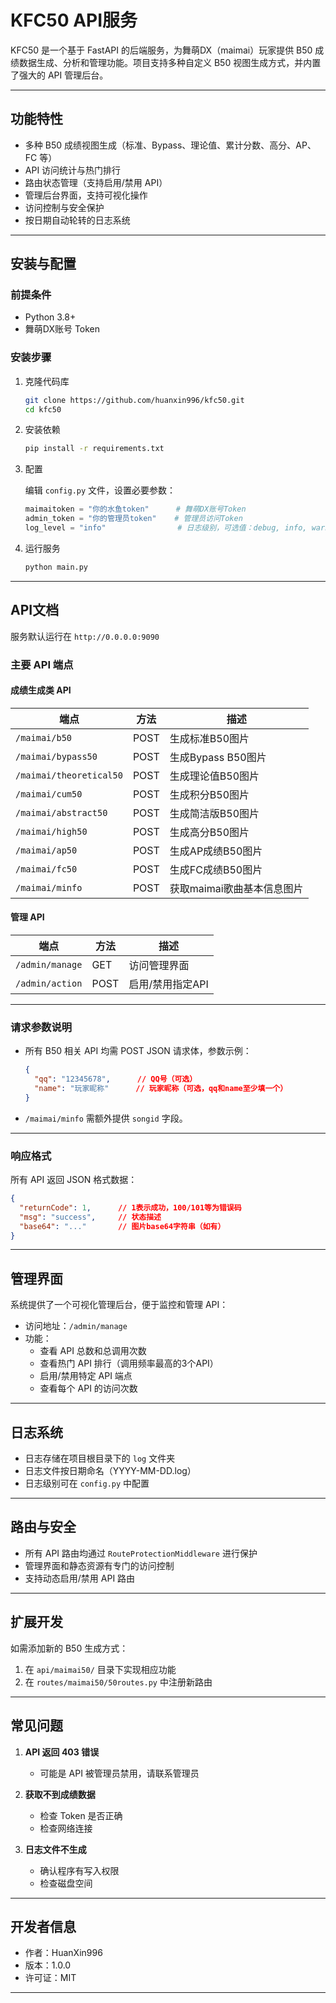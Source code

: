 # KFC50 API服务

KFC50 是一个基于 FastAPI 的后端服务，为舞萌DX（maimai）玩家提供 B50 成绩数据生成、分析和管理功能。项目支持多种自定义 B50 视图生成方式，并内置了强大的 API 管理后台。

---

## 功能特性

- 多种 B50 成绩视图生成（标准、Bypass、理论值、累计分数、高分、AP、FC 等）
- API 访问统计与热门排行
- 路由状态管理（支持启用/禁用 API）
- 管理后台界面，支持可视化操作
- 访问控制与安全保护
- 按日期自动轮转的日志系统

---

## 安装与配置

### 前提条件

- Python 3.8+
- 舞萌DX账号 Token

### 安装步骤

1. 克隆代码库

    ```bash
    git clone https://github.com/huanxin996/kfc50.git
    cd kfc50
    ```

2. 安装依赖

    ```bash
    pip install -r requirements.txt
    ```

3. 配置

    编辑 `config.py` 文件，设置必要参数：

    ```python
    maimaitoken = "你的水鱼token"      # 舞萌DX账号Token
    admin_token = "你的管理员token"    # 管理员访问Token
    log_level = "info"                # 日志级别，可选值：debug, info, warning, error
    ```

4. 运行服务

    ```bash
    python main.py
    ```

---

## API文档

服务默认运行在 `http://0.0.0.0:9090`

### 主要 API 端点

#### 成绩生成类 API

| 端点                  | 方法 | 描述                       |
|-----------------------|------|----------------------------|
| `/maimai/b50`         | POST | 生成标准B50图片            |
| `/maimai/bypass50`    | POST | 生成Bypass B50图片         |
| `/maimai/theoretical50` | POST | 生成理论值B50图片         |
| `/maimai/cum50`       | POST | 生成积分B50图片            |
| `/maimai/abstract50`  | POST | 生成简洁版B50图片          |
| `/maimai/high50`      | POST | 生成高分B50图片            |
| `/maimai/ap50`        | POST | 生成AP成绩B50图片          |
| `/maimai/fc50`        | POST | 生成FC成绩B50图片          |
| `/maimai/minfo`       | POST | 获取maimai歌曲基本信息图片 |

#### 管理 API

| 端点            | 方法 | 描述                       |
|-----------------|------|----------------------------|
| `/admin/manage` | GET  | 访问管理界面               |
| `/admin/action` | POST | 启用/禁用指定API           |

---

### 请求参数说明

- 所有 B50 相关 API 均需 POST JSON 请求体，参数示例：

    ```json
    {
      "qq": "12345678",      // QQ号（可选）
      "name": "玩家昵称"      // 玩家昵称（可选，qq和name至少填一个）
    }
    ```

- `/maimai/minfo` 需额外提供 `songid` 字段。

---

### 响应格式

所有 API 返回 JSON 格式数据：

```json
{
  "returnCode": 1,      // 1表示成功，100/101等为错误码
  "msg": "success",     // 状态描述
  "base64": "..."       // 图片base64字符串（如有）
}
```

---

## 管理界面

系统提供了一个可视化管理后台，便于监控和管理 API：

- 访问地址：`/admin/manage`
- 功能：
  - 查看 API 总数和总调用次数
  - 查看热门 API 排行（调用频率最高的3个API）
  - 启用/禁用特定 API 端点
  - 查看每个 API 的访问次数

---

## 日志系统

- 日志存储在项目根目录下的 `log` 文件夹
- 日志文件按日期命名（YYYY-MM-DD.log）
- 日志级别可在 `config.py` 中配置

---

## 路由与安全

- 所有 API 路由均通过 `RouteProtectionMiddleware` 进行保护
- 管理界面和静态资源有专门的访问控制
- 支持动态启用/禁用 API 路由

---

## 扩展开发

如需添加新的 B50 生成方式：

1. 在 `api/maimai50/` 目录下实现相应功能
2. 在 `routes/maimai50/50routes.py` 中注册新路由

---

## 常见问题

1. **API 返回 403 错误**
    - 可能是 API 被管理员禁用，请联系管理员

2. **获取不到成绩数据**
    - 检查 Token 是否正确
    - 检查网络连接

3. **日志文件不生成**
    - 确认程序有写入权限
    - 检查磁盘空间

---

## 开发者信息

- 作者：HuanXin996
- 版本：1.0.0
- 许可证：MIT

---